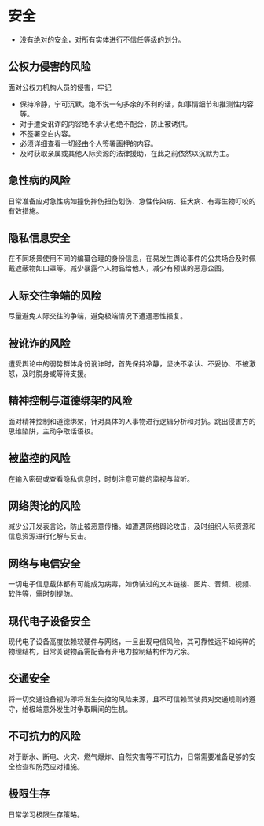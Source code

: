 # 安全

- 没有绝对的安全，对所有实体进行不信任等级的划分。

## 公权力侵害的风险

面对公权力机构人员的侵害，牢记

- 保持冷静，宁可沉默，绝不说一句多余的不利的话，如事情细节和推测性内容等。
- 对于遭受讹诈的内容绝不承认也绝不配合，防止被诱供。
- 不签署空白内容。
- 必须详细查看一切经由个人签署画押的内容。
- 及时获取亲属或其他人际资源的法律援助，在此之前依然以沉默为主。

## 急性病的风险

日常准备应对急性病如撞伤摔伤扭伤划伤、急性传染病、狂犬病、有毒生物叮咬的有效措施。

## 隐私信息安全

在不同场景使用不同的编纂合理的身份信息，在易发生舆论事件的公共场合及时佩戴遮蔽物如口罩等。减少暴露个人物品给他人，减少有预谋的恶意企图。

## 人际交往争端的风险

尽量避免人际交往的争端，避免极端情况下遭遇恶性报复。

## 被讹诈的风险

遭受舆论中的弱势群体身份讹诈时，首先保持冷静，坚决不承认、不妥协、不被激怒，及时脱身或等待支援。

## 精神控制与道德绑架的风险

面对精神控制和道德绑架，针对具体的人事物进行逻辑分析和对抗。跳出侵害方的思维陷阱，主动争取话语权。

## 被监控的风险

在输入密码或查看隐私信息时，时刻注意可能的监视与监听。

## 网络舆论的风险

减少公开发表言论，防止被恶意传播。如遭遇网络舆论攻击，及时组织人际资源和信息资源进行化解与反击。

## 网络与电信安全

一切电子信息载体都有可能成为病毒，如伪装过的文本链接、图片、音频、视频、软件等，需时刻提防。

## 现代电子设备安全

现代电子设备高度依赖软硬件与网络，一旦出现电信风险，其可靠性远不如纯粹的物理结构，日常关键物品需配备有非电力控制结构作为冗余。

## 交通安全

将一切交通设备视为即将发生失控的风险来源，且不可信赖驾驶员对交通规则的遵守，给极端意外发生时争取瞬间的生机。

## 不可抗力的风险

对于断水、断电、火灾、燃气爆炸、自然灾害等不可抗力，日常需要准备足够的安全检查和防范应对措施。

## 极限生存

日常学习极限生存策略。
